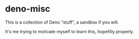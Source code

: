 # deno-misc

This is a collection of Deno "stuff", a sandbox if you will.

It's me trying to motivate myself to learn this, hopefilly properly.
